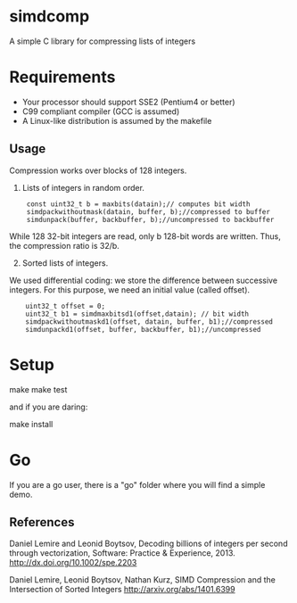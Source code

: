 simdcomp
========

A simple C library for compressing lists of integers

Requirements
=============

- Your processor should support SSE2 (Pentium4 or better)
- C99 compliant compiler (GCC is assumed)
- A Linux-like distribution is assumed by the makefile

Usage
-------

Compression works over blocks of 128 integers.

1) Lists of integers in random order.

        const uint32_t b = maxbits(datain);// computes bit width
        simdpackwithoutmask(datain, buffer, b);//compressed to buffer
        simdunpack(buffer, backbuffer, b);//uncompressed to backbuffer

While 128 32-bit integers are read, only b 128-bit words are written. Thus, the compression ratio is 32/b.

2) Sorted lists of integers.

We used differential coding: we store the difference between successive integers. For this purpose, we need an initial value (called offset).
            
        uint32_t offset = 0; 
        uint32_t b1 = simdmaxbitsd1(offset,datain); // bit width
        simdpackwithoutmaskd1(offset, datain, buffer, b1);//compressed
        simdunpackd1(offset, buffer, backbuffer, b1);//uncompressed

Setup
=======

make
make test

and if you are daring:

make install 

Go
===

If you are a go user, there is a "go" folder where you will find a simple demo.

References
------------


Daniel Lemire and Leonid Boytsov, Decoding billions of integers per second through vectorization, Software: Practice & Experience, 2013. 
http://dx.doi.org/10.1002/spe.2203

Daniel Lemire, Leonid Boytsov, Nathan Kurz, SIMD Compression and the
Intersection of Sorted Integers
http://arxiv.org/abs/1401.6399

